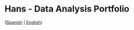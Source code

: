 # Hans - Data Analysis Portfolio 
([Spanish](https://github.com/HansAllTech/Hans_Data_Analysis_Portfolio/blob/main/Proyectos.md#tabla-de-contenido-es--en) | [English](https://github.com/HansAllTech/Hans_Data_Analysis_Portfolio/blob/main/Projects.md#table-of-content-es--en))                                             
                                                                                                                                                                  
                                                                                  
                                                                                      
                                                           
                                        
                       
                                               
          
           
    
   
    
  
